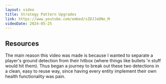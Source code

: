 ```yaml
---
layout: video
title: Strategy Pattern Upgrades
link: https://www.youtube.com/embed/sZDJJeDNe_M
videoDate: 2024-05-25
---
```


## Resources

The main reason this video was made is because I wanted to separate a player's ground detection from their hitbox (where things like bullets 'n stuff would hit them). Thus began a journey to break out these two detections in a clean, easy to reuse way, since having every entity implement their own health functionality was pain.
